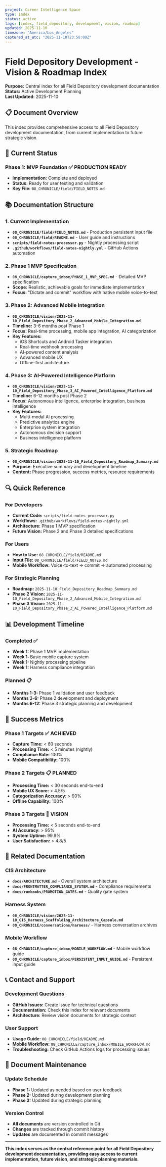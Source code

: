 ```yaml
---
project: Career Intelligence Space
type: index
status: active
tags: [index, field_depository, development, vision, roadmap]
updated: 2025-11-10
timezone: "America/Los_Angeles"
captured_at_utc: "2025-11-10T23:58:00Z"
---
```


# Field Depository Development - Vision & Roadmap Index

**Purpose:** Central index for all Field Depository development documentation  
**Status:** Active Development Planning  
**Last Updated:** 2025-11-10

## 📋 Document Overview

This index provides comprehensive access to all Field Depository development documentation, from current implementation to future strategic vision.

## 🎯 Current Status

### **Phase 1: MVP Foundation** ✅ **PRODUCTION READY**
- **Implementation:** Complete and deployed
- **Status:** Ready for user testing and validation
- **Key File:** `08_CHRONICLE/field/FIELD_NOTES.md`

## 📚 Documentation Structure

### **1. Current Implementation**
- **`08_CHRONICLE/field/FIELD_NOTES.md`** - Production persistent input file
- **`08_CHRONICLE/field/README.md`** - User guide and instructions
- **`scripts/field-notes-processor.py`** - Nightly processing script
- **`.github/workflows/field-notes-nightly.yml`** - GitHub Actions automation

### **2. Phase 1 MVP Specification**
- **`08_CHRONICLE/capture_inbox/PHASE_1_MVP_SPEC.md`** - Detailed MVP specification
- **Scope:** Realistic, achievable goals for immediate implementation
- **Focus:** "Dictate and commit" workflow with native mobile voice-to-text

### **3. Phase 2: Advanced Mobile Integration**
- **`08_CHRONICLE/vision/2025-11-10_Field_Depository_Phase_2_Advanced_Mobile_Integration.md`**
- **Timeline:** 3-6 months post Phase 1
- **Focus:** Real-time processing, mobile app integration, AI categorization
- **Key Features:**
  - iOS Shortcuts and Android Tasker integration
  - Real-time webhook processing
  - AI-powered content analysis
  - Advanced mobile UX
  - Offline-first architecture

### **4. Phase 3: AI-Powered Intelligence Platform**
- **`08_CHRONICLE/vision/2025-11-10_Field_Depository_Phase_3_AI_Powered_Intelligence_Platform.md`**
- **Timeline:** 6-12 months post Phase 2
- **Focus:** Autonomous intelligence, enterprise integration, business intelligence
- **Key Features:**
  - Multi-modal AI processing
  - Predictive analytics engine
  - Enterprise system integration
  - Autonomous decision support
  - Business intelligence platform

### **5. Strategic Roadmap**
- **`08_CHRONICLE/vision/2025-11-10_Field_Depository_Roadmap_Summary.md`**
- **Purpose:** Executive summary and development timeline
- **Content:** Phase progression, success metrics, resource requirements

## 🔍 Quick Reference

### **For Developers**
- **Current Code:** `scripts/field-notes-processor.py`
- **Workflows:** `.github/workflows/field-notes-nightly.yml`
- **Architecture:** Phase 1 MVP specification
- **Future Vision:** Phase 2 and Phase 3 detailed specifications

### **For Users**
- **How to Use:** `08_CHRONICLE/field/README.md`
- **Input File:** `08_CHRONICLE/field/FIELD_NOTES.md`
- **Mobile Workflow:** Voice-to-text → commit → automated processing

### **For Strategic Planning**
- **Roadmap:** `2025-11-10_Field_Depository_Roadmap_Summary.md`
- **Phase 2 Vision:** `2025-11-10_Field_Depository_Phase_2_Advanced_Mobile_Integration.md`
- **Phase 3 Vision:** `2025-11-10_Field_Depository_Phase_3_AI_Powered_Intelligence_Platform.md`

## 📊 Development Timeline

### **Completed** ✅
- **Week 1:** Phase 1 MVP implementation
- **Week 1:** Basic mobile capture system
- **Week 1:** Nightly processing pipeline
- **Week 1:** Harness compliance integration

### **Planned** 📋
- **Months 1-3:** Phase 1 validation and user feedback
- **Months 3-6:** Phase 2 development and deployment
- **Months 6-12:** Phase 3 strategic planning and development

## 🎯 Success Metrics

### **Phase 1 Targets** ✅ **ACHIEVED**
- **Capture Time:** < 60 seconds
- **Processing Time:** < 5 minutes (nightly)
- **Compliance Rate:** 100%
- **Mobile Compatibility:** 100%

### **Phase 2 Targets** 📋 **PLANNED**
- **Processing Time:** < 30 seconds end-to-end
- **Mobile UX Score:** > 4.5/5
- **Categorization Accuracy:** > 90%
- **Offline Capability:** 100%

### **Phase 3 Targets** 🔮 **VISION**
- **Processing Time:** < 5 seconds end-to-end
- **AI Accuracy:** > 95%
- **System Uptime:** 99.9%
- **User Satisfaction:** > 4.8/5

## 🔗 Related Documentation

### **CIS Architecture**
- **`docs/ARCHITECTURE.md`** - Overall system architecture
- **`docs/FRONTMATTER_COMPLIANCE_SYSTEM.md`** - Compliance requirements
- **`docs/runbooks/PROMOTION_GATES.md`** - Quality gate system

### **Harness System**
- **`08_CHRONICLE/vision/2025-11-10_CIS_Harness_Scaffolding_Architecture_Capsule.md`**
- **`08_CHRONICLE/conversations/harness/`** - Harness conversation archives

### **Mobile Workflow**
- **`08_CHRONICLE/capture_inbox/MOBILE_WORKFLOW.md`** - Mobile workflow guide
- **`08_CHRONICLE/capture_inbox/PERSISTENT_INPUT_GUIDE.md`** - Persistent input guide

## 📞 Contact and Support

### **Development Questions**
- **GitHub Issues:** Create issue for technical questions
- **Documentation:** Check this index for relevant documents
- **Architecture:** Review vision documents for strategic context

### **User Support**
- **Usage Guide:** `08_CHRONICLE/field/README.md`
- **Mobile Workflow:** `08_CHRONICLE/capture_inbox/MOBILE_WORKFLOW.md`
- **Troubleshooting:** Check GitHub Actions logs for processing issues

## 🔄 Document Maintenance

### **Update Schedule**
- **Phase 1:** Updated as needed based on user feedback
- **Phase 2:** Updated during development planning
- **Phase 3:** Updated during strategic planning

### **Version Control**
- **All documents** are version controlled in Git
- **Changes** are tracked through commit history
- **Updates** are documented in commit messages

---

**This index serves as the central reference point for all Field Depository development documentation, providing easy access to current implementation, future vision, and strategic planning materials.**
